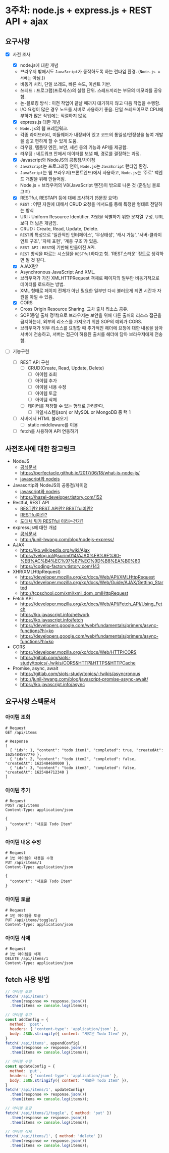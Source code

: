 # 3주차: node.js + express.js + REST API + ajax

## 요구사항

- [x] 사전 조사
  - [x] node.js에 대한 개념
   - 브라우저 밖에서도 `JavaScript`가 동작하도록 하는 런타임 환경. (`Node.js = 서버`는 아님.))
   - 비동기 처리, 단일 쓰레드, 빠른 속도, 이벤트 기반.
    - 쓰레드 : 프로그램(프로세스)의 실행 단위. 스레드끼리는 부모의 메모리를 공유함.
    - 논-블로킹 방식 : 이전 작업이 끝날 때까지 대기하지 않고 다음 작업을 수행함.
   - I/O 요청이 많은 경우 노드를 서버로 사용하기 좋음. 단일 쓰레드이므로 CPU에 부하가 많은 작업에는 적절하지 않음.
  
  - [x] express.js 대한 개념
   - `Node.js`의 웹 프레임워크.
   - 각종 라이브러리, 미들웨어가 내장되어 있고 코드의 통일성/안정성을 높여 개발을 쉽고 편하게 할 수 있게 도움.
   - 라우팅, 템플릿 엔진, 보안, 세션 등의 기능과 API를 제공함.
    - 라우팅 : 네트워크 안에서 데이터를 보낼 때, 경로를 결정하는 과정.

  - [x] Javascript와 NodeJS의 공통점/차이점
   - `JavaScript`는 프로그래밍 언어, `Node.js`는 `JavaScript` 런타임 환경.
   - `JavaScript`는 웹 브라우저(프론트엔드)에서 사용하고, `Node.js`는 '주로' 백엔드 개발을 위해 만들어짐.
   - Node.js = 브라우저의 V8(JavaScript 엔진)이 밖으로 나온 것 (준일님 블로그ㅎ)

  - [x] RESTful, RESTAPI 등에 대해 조사하기 (5문장 요약)
   - `REST` : 어떤 자원에 대해서 CRUD 요청을 메서드를 통해 특정한 형태로 전달하는 방식
    - URI : Uniform Resource Identifier. 자원을 식별하기 위한 문자열 구성. URL보다 더 넓은 개념임.
    - CRUD : Create, Read, Update, Delete.
   - `REST`의 특성으로 '일관적인 인터페이스', '무상태성', '캐시 가능', '서버-클라이언트 구조', '자체 표현', '계층 구조'가 있음.
   - `REST API` : `REST`에 기반해 만들어진 API.
   - `REST` 방식을 따르는 시스템을 `RESTful`하다고 함. 'REST스러운' 정도로 생각하면 될 것 같다.

  - [x] AJAX란?
   - Asynchronous JavaScript And XML.
   - 브라우저가 가진 XMLHTTPRequest 객체로 페이지의 일부만 비동기적으로 데이터를 로드하는 방법.
   - XML 형태로 페이지 전체가 아닌 필요한 일부만 다시 불러오게 되면 시간과 자원을 아낄 수 있음.

  - [x] CORS
   - Cross Origin Resource Sharing. 교차 출처 리소스 공유.
   - SOP(동일 출처 정책)으로 브라우저는 보안을 위해 다른 출처의 리소스 접근을 금지하는데, 외부의 리소스를 가져오기 위한 SOP의 예외가 CORS.
   - 브라우저가 외부 리소스를 요청할 때 추가적인 헤더에 요청에 대한 내용을 담아 서버에 전송하고, 서버는 접근이 허용된 출처를 헤더에 담아 브라우저에게 전송함.
   
- [ ] 기능구현
  - [ ] REST API 구현
    - [ ] CRUD(Create, Read, Update, Delete)
      - [ ] 아이템 조회
      - [ ] 아이템 추가
      - [ ] 아이템 내용 수정
      - [ ] 아이템 토글
      - [ ] 아이템 삭제
    - [ ] 데이터를 저장할 수 있는 형태로 관리한다.
      - [ ] 파일시스템(json) or MySQL or MongoDB 중 택 1
  - [ ] 서버에서 HTML 불러오기
    - [ ] static middleware를 이용
  - [ ] fetch를 사용하여 API 연동하기
  
## 사전조사에 대한 참고링크

- NodeJS
  - [공식문서](https://nodejs.org/ko/docs/guides/)
  - https://perfectacle.github.io/2017/06/18/what-is-node-js/
  - [javascript와 nodejs](http://junil-hwang.com/blog/javascript-node-js/)
- Javascrtip와 NodeJS의 공통점/차이점
  - [javascript와 nodejs](http://junil-hwang.com/blog/javascript-node-js/)
  - https://hazel-developer.tistory.com/152
- Restful, REST API
  - [REST란? REST API란? RESTful이란?](https://gmlwjd9405.github.io/2018/09/21/rest-and-restful.html)
  - [RESTful이란?](https://nesoy.github.io/articles/2017-02/REST)
  - [도대체 뭐가 RESTful 이라는건가?](http://www.chidoo.me/index.php/2016/06/03/what-is-restful/)
- express.js에 대한 개념
  - [공식문서](https://expressjs.com/ko/)
  - http://junil-hwang.com/blog/nodejs-express/
- AJAX
  - https://ko.wikipedia.org/wiki/Ajax
  - https://velog.io/@surim014/AJAX%EB%9E%80-%EB%AC%B4%EC%97%87%EC%9D%B8%EA%B0%80
  - https://coding-factory.tistory.com/143
- XHR(XMLHttpRequest)
  - https://developer.mozilla.org/ko/docs/Web/API/XMLHttpRequest
  - https://developer.mozilla.org/ko/docs/Web/Guide/AJAX/Getting_Started
  - http://tcpschool.com/xml/xml_dom_xmlHttpRequest
- Fetch API
  - https://developer.mozilla.org/ko/docs/Web/API/Fetch_API/Using_Fetch
  - https://ko.javascript.info/network
  - https://ko.javascript.info/fetch
  - https://developers.google.com/web/fundamentals/primers/async-functions?hl=ko
  - https://developers.google.com/web/fundamentals/primers/async-functions?hl=ko
- CORS
  - https://developer.mozilla.org/ko/docs/Web/HTTP/CORS
  - https://gitlab.com/siots-study/topics/-/wikis/CORS&HTTP&HTTPS&HTTPCache
- Promise, async, await
  - https://gitlab.com/siots-study/topics/-/wikis/asyncronous
  - http://junil-hwang.com/blog/javascript-promise-async-await/
  - https://ko.javascript.info/async

## 요구사항 스펙문서

### 아이템 조회
```http
# Request
GET /api/items

# Response
[
  { "idx": 1, "content": "todo item1", "completed": true, "createdAt": 1625484597770 },
  { "idx": 2, "content": "todo item2", "completed": false, "createdAt": 1625484600000 },
  { "idx": 3, "content": "todo item3", "completed": false, "createdAt": 1625484712340 }
]
```

### 아이템 추가
```http
# Request
POST /api/items
Content-Type: application/json

{
  "content": "새로운 Todo Item"
}
```

### 아이템 내용 수정
```http
# Request
# 1번 아이템의 내용을 수정
PUT /api/items/1
Content-Type: application/json

{
  "content": "새로운 Todo Item"
}
```

### 아이템 토글
```http
# Request
# 1번 아이템을 토글
PUT /api/items/toggle/1
Content-Type: application/json
```

### 아이템 삭제
```http
# Request
# 1번 아이템을 삭제
DELETE /api/items/1
Content-Type: application/json
```

## fetch 사용 방법
```js
// 아이템 조회
fetch('/api/items')
  .then(response => response.json())
  .then(items => console.log(items));

// 아이템 추가
const addConfig = {
  method: 'post',
  headers: { 'content-type': 'application/json' },
  body: JSON.stringify({ content: "새로운 Todo Item" }),
}
fetch('/api/items', appendConfig)
  .then(response => response.json())
  .then(items => console.log(items));

// 아이템 수정
const updateConfig = {
  method: 'put',
  headers: { 'content-type': 'application/json' },
  body: JSON.stringify({ content: "새로운 Todo Item" }),
}
fetch('/api/items/1', updateConfig)
  .then(response => response.json())
  .then(items => console.log(items));

// 아이템 토글
fetch('/api/items/1/toggle', { method: 'put' })
  .then(response => response.json())
  .then(items => console.log(items));

// 아이템 삭제
fetch('/api/items/1', { method: 'delete' })
  .then(response => response.json())
  .then(items => console.log(items));
```